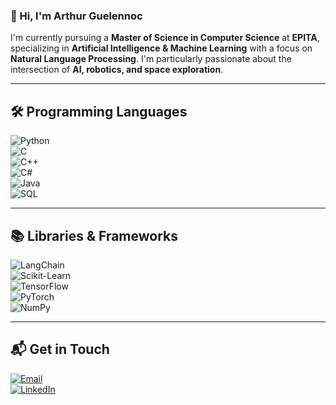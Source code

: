 ### 👋 Hi, I'm Arthur Guelennoc

I'm currently pursuing a **Master of Science in Computer Science** at **EPITA**, specializing in **Artificial Intelligence & Machine Learning** with a focus on **Natural Language Processing**. I'm particularly passionate about the intersection of **AI, robotics, and space exploration**.

---

## 🛠️ Programming Languages

<div align="left">

![Python](https://img.shields.io/badge/Python-1a3b3b?&logo=python&logoColor=white)  
![C](https://img.shields.io/badge/C-00599C?logo=c&logoColor=white)  
![C++](https://img.shields.io/badge/C++-00599C?logo=c%2B%2B&logoColor=white)  
![C#](https://custom-icon-badges.demolab.com/badge/C%23-239120.svg?logo=csharp&logoColor=white)  
![Java](https://img.shields.io/badge/Java-ED8B00?logo=openjdk&logoColor=white)  
![SQL](https://img.shields.io/badge/PostgreSQL-316192?logo=postgresql&logoColor=white)  

</div>

---

## 📚 Libraries & Frameworks

<div align="left">

![LangChain](https://img.shields.io/badge/LangChain-1a3b3b?&logo=LangChain&logoColor=white)  
![Scikit-Learn](https://img.shields.io/badge/Scikit--Learn-f89a36?&logo=scikit-learn&logoColor=white)  
![TensorFlow](https://img.shields.io/badge/TensorFlow-f8c039?&logo=tensorflow&logoColor=white)  
![PyTorch](https://img.shields.io/badge/PyTorch-ee4c2c?&logo=pytorch&logoColor=white)  
![NumPy](https://img.shields.io/badge/NumPy-4d77cf?&logo=numpy&logoColor=white)  

</div>

---

## 📬 Get in Touch

<div align="left">

[![Email](https://img.shields.io/badge/Email-aguelennoc@gmail.com-B8001F?style=for-the-badge)](mailto:aguelennoc@gmail.com)  
[![LinkedIn](https://img.shields.io/badge/LinkedIn-arthurguelennoc-507687?style=for-the-badge)](https://www.linkedin.com/in/arthur-guelennoc)  

</div>

